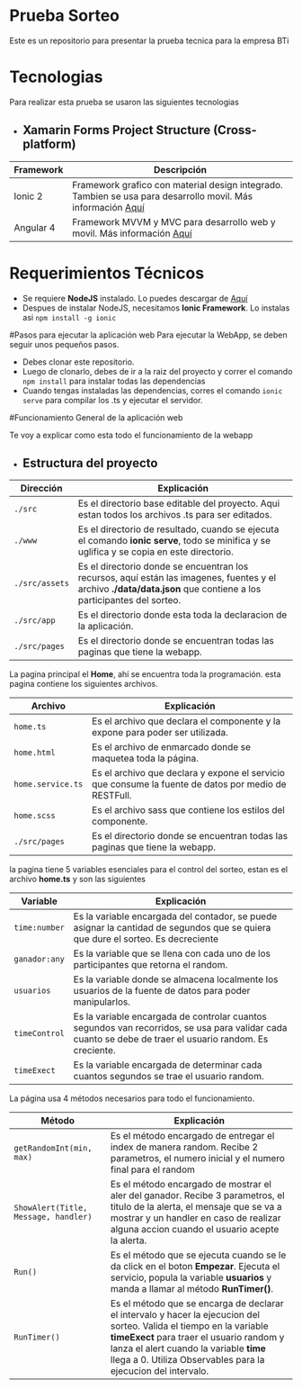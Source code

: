 # Prueba Sorteo

Este es un repositorio para presentar la prueba tecnica para la empresa BTi

# Tecnologias
Para realizar esta prueba se usaron las siguientes tecnologias

* ## Xamarin Forms Project Structure (Cross-platform)
Framework                           | Descripción
--------------- | -------------
Ionic 2    | Framework grafico con material design integrado. Tambien se usa para desarrollo movil. Más información <a href="https://ionicframework.com" target="_blank">Aquí</a>
Angular 4 | Framework MVVM y MVC para desarrollo web y movil. Más información <a href="https://angular.io" target="_blank">Aquí</a>

# Requerimientos Técnicos
* Se requiere **NodeJS** instalado. Lo puedes descargar de <a href="https://nodejs.org" target="_blank">Aquí</a>
* Despues de instalar NodeJS, necesitamos **Ionic Framework**. Lo instalas asi `npm install -g ionic`

#Pasos para ejecutar la aplicación web
Para ejecutar la WebApp, se deben seguir unos pequeños pasos.
* Debes clonar este repositorio.
* Luego de clonarlo, debes de ir a la raiz del proyecto y correr el comando `npm install` para instalar todas las dependencias
* Cuando tengas instaladas las dependencias, corres el comando `ionic serve` para compilar los .ts y ejecutar el servidor.

#Funcionamiento General de la aplicación web

Te voy a explicar como esta todo el funcionamiento de la webapp

* ## Estructura del proyecto
Dirección                           | Explicación
--------------- | -------------
`./src`    | Es el directorio base editable del proyecto. Aqui estan todos los archivos .ts para ser editados.
`./www` | Es el directorio de resultado, cuando se ejecuta el comando **ionic serve**, todo se minifica y se uglifica y se copia en este directorio.
`./src/assets` | Es el directorio donde se encuentran los recursos, aquí están las imagenes, fuentes y el archivo **./data/data.json** que contiene a los participantes del sorteo.
`./src/app` | Es el directorio donde esta toda la declaracion de la aplicación.
`./src/pages` | Es el directorio donde se encuentran todas las paginas que tiene la webapp.

La pagina principal el **Home**, ahí se encuentra toda la programación. esta pagina contiene los siguientes archivos.

Archivo                           | Explicación
--------------- | -------------
`home.ts`    | Es el archivo que declara el componente y la expone para poder ser utilizada.
`home.html` | Es el archivo de enmarcado donde se maquetea toda la página.
`home.service.ts` | Es el archivo que declara y expone el servicio que consume la fuente de datos por medio de RESTFull.
`home.scss` | Es el archivo sass que contiene los estilos del componente.
`./src/pages` | Es el directorio donde se encuentran todas las paginas que tiene la webapp.

la pagina tiene 5 variables esenciales para el control del sorteo, estan es el archivo **home.ts** y son las siguientes

Variable                           | Explicación
--------------- | -------------
`time:number`    | Es la variable encargada del contador, se puede asignar la cantidad de segundos que se quiera que dure el sorteo. Es decreciente
`ganador:any` | Es la variable que se llena con cada uno de los participantes que retorna el random.
`usuarios` | Es la variable donde se almacena localmente los usuarios de la fuente de datos para poder manipularlos.
`timeControl` | Es la variable encargada de controlar cuantos segundos van recorridos, se usa para validar cada cuanto se debe de traer el usuario random. Es creciente.
`timeExect` | Es la variable encargada de determinar cada cuantos segundos se trae el usuario random.

La página usa 4 métodos necesarios para todo el funcionamiento.

Método                           | Explicación
--------------- | -------------
`getRandomInt(min, max)`    | Es el método encargado de entregar el index de manera random. Recibe 2 parametros, el numero inicial y el numero final para el random
`ShowAlert(Title, Message, handler)` | Es el método encargado de mostrar el aler del ganador. Recibe 3 parametros, el titulo de la alerta, el mensaje que se va a mostrar y un handler en caso de realizar alguna accion cuando el usuario acepte la alerta.
`Run()` | Es el método que se ejecuta cuando se le da click en el boton **Empezar**. Ejecuta el servicio, popula la variable **usuarios** y manda a llamar al método **RunTimer()**.
`RunTimer()` | Es el método que se encarga de declarar el intervalo y hacer la ejecucion del sorteo. Valida el tiempo en la variable **timeExect** para traer el usuario random y lanza el alert cuando la variable **time** llega a 0. Utiliza Observables para la ejecucion del intervalo.

